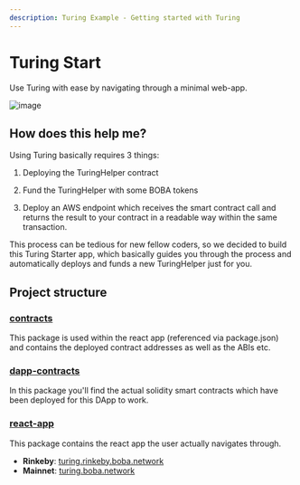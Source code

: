 ```yaml
---
description: Turing Example - Getting started with Turing 
---
```


# Turing Start

Use Turing with ease by navigating through a minimal web-app. 

![image](https://user-images.githubusercontent.com/28724551/165357134-7ed58663-e887-43bc-814b-0deb3470157e.png)

## How does this help me?

Using Turing basically requires 3 things: 

1. Deploying the TuringHelper contract

2. Fund the TuringHelper with some BOBA tokens

3. Deploy an AWS endpoint which receives the smart contract call and returns the result to your contract in a readable way within the same transaction. 

This process can be tedious for new fellow coders, so we decided to build this Turing Starter app, which basically guides you through the process and automatically deploys and funds a new TuringHelper just for you. 

## Project structure

### [contracts](https://github.com/bobanetwork/boba/tree/docs-in-monrepo/boba_community/turing-start/packages/contracts)

This package is used within the react app (referenced via package.json) and contains the deployed contract addresses as well as the ABIs etc.

### [dapp-contracts](https://github.com/bobanetwork/boba/tree/docs-in-monrepo/boba_community/turing-start/packages/dapp-contracts)

In this package you'll find the actual solidity smart contracts which have been deployed for this DApp to work.

### [react-app](https://github.com/bobanetwork/boba/tree/docs-in-monrepo/boba_community/turing-start/packages/react-app)

This package contains the react app the user actually navigates through. 

* **Rinkeby**: [turing.rinkeby.boba.network](https://turing.rinkeby.boba.network/)
* **Mainnet**: [turing.boba.network](https://turing.boba.network/)
